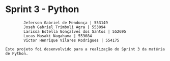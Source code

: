 # Sprint 3 - Python
            Jeferson Gabriel de Mendonça | 553149 
            Joseh Gabriel Trimboli Agra | 553094
            Larissa Estella Gonçalves dos Santos | 552695
            Lucas Masaki Nagahama | 553084 
            Victor Henrique Vilares Rodrigues | 554175
    
    Este projeto foi desenvolvido para a realização do Sprint 3 da matéria de Python.